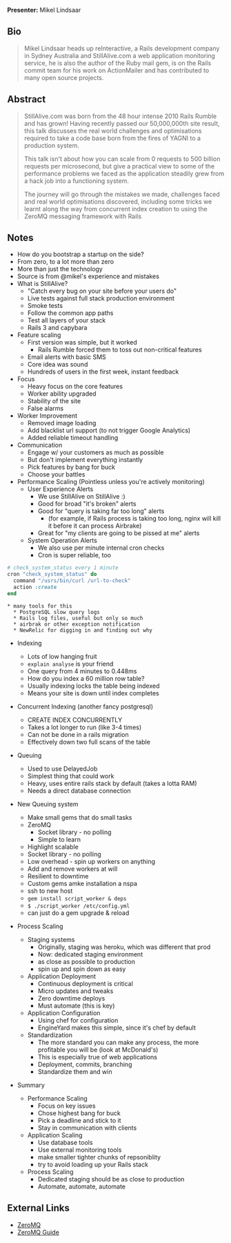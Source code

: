 **Presenter:** Mikel Lindsaar

## Bio

> Mikel Lindsaar heads up reInteractive, a Rails development company in Sydney Australia and StillAlive.com a web application monitoring service, he is also the author of the Ruby mail gem, is on the Rails commit team for his work on ActionMailer and has contributed to many open source projects.

## Abstract

> StillAlive.com was born from the 48 hour intense 2010 Rails Rumble and has grown!  Having recently passed our 50,000,000th site result, this talk discusses the real world challenges and optimisations required to take a code base born from the fires of YAGNI to a production system.
>
> This talk isn't about how you can scale from 0 requests to 500 billion requests per microsecond, but give a practical view to some of the performance problems we faced as the application steadily grew from a hack job into a functioning system.
>
> The journey will go through the mistakes we made, challenges faced and real world optimisations discovered, including some tricks we learnt along the way from concurrent index creation to using the ZeroMQ messaging framework with Rails

## Notes

* How do you bootstrap a startup on the side?
* From zero, to a lot more than zero
* More than just the technology
* Source is from @mikel's experience and mistakes
* What is StillAlive?
  * "Catch every bug on your site before your users do"
  * Live tests against full stack production environment
  * Smoke tests
  * Follow the common app paths
  * Test all layers of your stack
  * Rails 3 and capybara
* Feature scaling
  * First version was simple, but it worked
    * Rails Rumble forced them to toss out non-critical features
  * Email alerts with basic SMS
  * Core idea was sound
  * Hundreds of users in the first week, instant feedback
* Focus
  * Heavy focus on the core features
  * Worker ability upgraded
  * Stability of the site
  * False alarms
* Worker Improvement
  * Removed image loading
  * Add blacklist url support (to not trigger Google Analytics)
  * Added reliable timeout handling
* Communication
  * Engage w/ your customers as much as possible
  * But don't implement everything instantly
  * Pick features by bang for buck
  * Choose your battles
* Performance Scaling (Pointless unless you're actively monitoring)
  * User Experience Alerts
    * We use StillAlive on StillAlive :)
    * Good for broad "it's broken" alerts
    * Good for "query is taking far too long" alerts
      * (for example, if Rails process is taking too long, nginx will kill it before it can process Airbrake)
    * Great for "my clients are going to be pissed at me" alerts
  * System Operation Alerts
    * We also use per minute internal cron checks
    * Cron is super reliable, too
```ruby
# check_system_status every 1 minute
cron "check_system_status" do
  command "/usrs/bin/curl /url-to-check"
  action :create
end
```
    * many tools for this
      * PostgreSQL slow query logs
      * Rails log files, useful but only so much
      * airbrak or other exception notification
      * NewRelic for digging in and finding out why
  * Indexing
    * Lots of low hanging fruit
    * `explain analyse` is your friend
    * One query from 4 minutes to 0.448ms
    * How do you index a 60 million row table?
    * Usually indexing locks the table being indexed
    * Means your site is down until index completes
  * Concurrent Indexing (another fancy postgresql)
    * CREATE INDEX CONCURRENTLY
    * Takes a lot longer to run (like 3-4 times)
    * Can not be done in a rails migration
    * Effectively down two full scans of the table
  * Queuing
    * Used to use DelayedJob
    * Simplest thing that could work
    * Heavy, uses entire rails stack by default (takes a lotta RAM)
    * Needs a direct database connection
  * New Queuing system
    * Make small gems that do small tasks
    * ZeroMQ
      * Socket library - no polling
      * Simple to learn
    * Highlight scalable
    * Socket library - no polling
    * Low overhead - spin up workers on anything
    * Add and remove workers at will
    * Resilient to downtime
    * Custom gems amke installation a nspa
    * ssh to new host
    * `gem install script_worker & deps`
    * `$ ./script_worker /etc/config.yml`
    * can just do a gem upgrade & reload

* Process Scaling
  * Staging systems
    * Originally, staging was heroku, which was different that prod
    * Now: dedicated staging environment
    * as close as possible to production
    * spin up and spin down as easy
  * Application Deployment
    * Continuous deployment is critical
    * Micro updates and tweaks
    * Zero downtime deploys
    * Must automate (this is key)
  * Application Configuration
    * Using chef for configuration
    * EngineYard makes this simple, since it's chef by default
  * Standardization
    * The more standard you can make any process, the more profitable you will be (look at McDonald's)
    * This is especially true of web applications
    * Deployment, commits, branching
    * Standardize them and win
* Summary
  * Performance Scaling
    * Focus on key issues
    * Chose highest bang for buck
    * Pick a deadline and stick to it
    * Stay in communication with clients
  * Application Scaling
    * Use database tools
    * Use external monitoring tools
    * make smaller tighter chunks of repsoniblity
    * try to avoid loading up your Rails stack
  * Process Scaling
    * Dedicated staging should be as close to production
    * Automate, automate, automate

## External Links

* [ZeroMQ](http://www.zeromq.org)
* [ZeroMQ Guide](http://zguide.zeromq.org/page:all)
